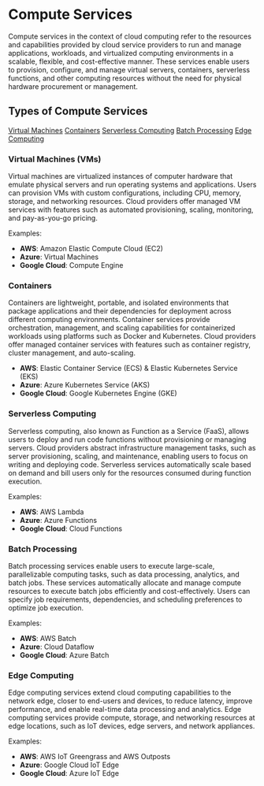 # Compute Services

Compute services in the context of cloud computing refer to the resources and capabilities provided by cloud service providers to run and manage applications, workloads, and virtualized computing environments in a scalable, flexible, and cost-effective manner. These services enable users to provision, configure, and manage virtual servers, containers, serverless functions, and other computing resources without the need for physical hardware procurement or management. 

## Types of Compute Services

[Virtual Machines](#virtual-machines-vms)
[Containers](#containers)
[Serverless Computing](#serverless-computing)
[Batch Processing](#batch-processing)
[Edge Computing](#edge-computing)

### Virtual Machines (VMs)

Virtual machines are virtualized instances of computer hardware that emulate physical servers and run operating systems and applications. Users can provision VMs with custom configurations, including CPU, memory, storage, and networking resources. Cloud providers offer managed VM services with features such as automated provisioning, scaling, monitoring, and pay-as-you-go pricing.

Examples:

- **AWS**: Amazon Elastic Compute Cloud (EC2)
- **Azure**: Virtual Machines 
- **Google Cloud**: Compute Engine

### Containers

Containers are lightweight, portable, and isolated environments that package applications and their dependencies for deployment across different computing environments. Container services provide orchestration, management, and scaling capabilities for containerized workloads using platforms such as Docker and Kubernetes. Cloud providers offer managed container services with features such as container registry, cluster management, and auto-scaling.

- **AWS**: Elastic Container Service (ECS) & Elastic Kubernetes Service (EKS)
- **Azure**: Azure Kubernetes Service (AKS)
- **Google Cloud**: Google Kubernetes Engine (GKE)

### Serverless Computing

Serverless computing, also known as Function as a Service (FaaS), allows users to deploy and run code functions without provisioning or managing servers. Cloud providers abstract infrastructure management tasks, such as server provisioning, scaling, and maintenance, enabling users to focus on writing and deploying code. Serverless services automatically scale based on demand and bill users only for the resources consumed during function execution.

Examples:

- **AWS**: AWS Lambda
- **Azure**: Azure Functions
- **Google Cloud**: Cloud Functions

### Batch Processing

Batch processing services enable users to execute large-scale, parallelizable computing tasks, such as data processing, analytics, and batch jobs. These services automatically allocate and manage compute resources to execute batch jobs efficiently and cost-effectively. Users can specify job requirements, dependencies, and scheduling preferences to optimize job execution. 

Examples:

- **AWS**: AWS Batch
- **Azure**: Cloud Dataflow
- **Google Cloud**: Azure Batch

### Edge Computing

Edge computing services extend cloud computing capabilities to the network edge, closer to end-users and devices, to reduce latency, improve performance, and enable real-time data processing and analytics. Edge computing services provide compute, storage, and networking resources at edge locations, such as IoT devices, edge servers, and network appliances.

Examples:

- **AWS**: AWS IoT Greengrass and AWS Outposts
- **Azure**: Google Cloud IoT Edge
- **Google Cloud**: Azure IoT Edge
